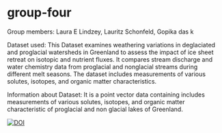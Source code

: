 # group-four

Group members: Laura E Lindzey, Lauritz Schonfeld, Gopika das k

Dataset used: This Dataset examines weathering variations in deglaciated and proglacial watersheds in Greenland to assess the impact of ice sheet retreat on isotopic and nutrient fluxes. It compares stream discharge and water chemistry data from proglacial and nonglacial streams during different melt seasons. The dataset includes measurements of various solutes, isotopes, and organic matter characteristics.

Information about Dataset: It is a point vector data containing includes measurements of various solutes, isotopes, and organic matter characteristic of proglacial and non glacial lakes of Greenland.

[![DOI](https://zenodo.org/badge/644609012.svg)](https://zenodo.org/badge/latestdoi/644609012)

